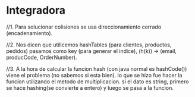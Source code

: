 # Integradora

//1. Para solucionar colisiones se usa direccionamiento cerrado (encadenamiento).

//2. Nos dicen que utilicemos hashTables (para clientes, productos, pedidos) pasamos como key (para generar el indice), (h(k)) -> (email, producCode, OrderNumber).

//3. A la hora de calcular la funcion hash (con java normal es hashCode()) viene el problema (no sabemos si esta bien). lo que se hizo fue hacer la funcion utilizando el metodo de multiplicacion. 
si el dato es string, primero se hace hashing(se convierte a entero) y luego se pasa a la funcion.



